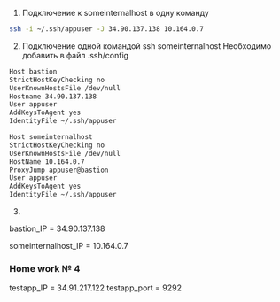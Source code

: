 
1. Подключение к someinternalhost в одну команду
```bash
ssh -i ~/.ssh/appuser -J 34.90.137.138 10.164.0.7
```
2. Подключение одной командой ssh someinternalhost
Необходимо добавить в файл .ssh/config
```bash
Host bastion
StrictHostKeyChecking no
UserKnownHostsFile /dev/null
Hostname 34.90.137.138
User appuser
AddKeysToAgent yes
IdentityFile ~/.ssh/appuser

Host someinternalhost
StrictHostKeyChecking no
UserKnownHostsFile /dev/null
HostName 10.164.0.7
ProxyJump appuser@bastion
User appuser
AddKeysToAgent yes
IdentityFile ~/.ssh/appuser

```
3.

bastion_IP = 34.90.137.138

someinternalhost_IP = 10.164.0.7



### Home work № 4
testapp_IP = 34.91.217.122
testapp_port = 9292
